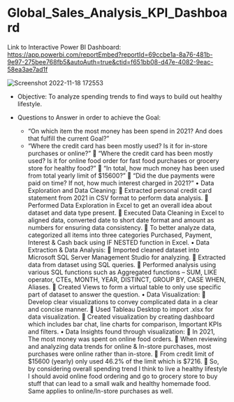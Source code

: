# Global_Sales_Analysis_KPI_Dashboard


Link to Interactive Power BI Dashboard:
https://app.powerbi.com/reportEmbed?reportId=69ccbe1a-8a76-481b-9e97-275bee768fb5&autoAuth=true&ctid=f651bb08-d47e-4082-9eac-58ea3ae7ad1f

![Screenshot 2022-11-18 172553](https://user-images.githubusercontent.com/114427519/202829739-51b363d1-3914-4056-af90-76d5a815b11d.jpg)



- Objective: To analyze spending trends to find ways to build out healthy lifestyle.

- Questions to Answer in order to achieve the Goal: 
  - “On which item the most money has been spend in 2021? And does that fulfill the current Goal?” 
  - “Where the credit card has been mostly used? Is it for in-store purchases or online?”
	“Where the credit card has been mostly used? Is it for online food order for fast food purchases or grocery store for healthy food?”
	“In total, how much money has been used from total yearly limit of $15600?”
	“Did the due payments were paid on time? If not, how much interest charged in 2021?”
•	Data Exploration and Data Cleaning:
	Extracted personal credit card statement from 2021 in CSV format to perform data analysis.
	Performed Data Exploration in Excel to get an overall idea about dataset and data type present.
	Executed Data Cleaning in Excel to aligned data, converted date to short date format and amount as numbers for ensuring data consistency.
	To better analyze data, categorized all items into three categories Purchased, Payment, Interest & Cash back using IF NESTED function in Excel.
•	Data Extraction & Data Analysis:
	Imported cleaned dataset into Microsoft SQL Server Management Studio for analyzing.
	Extracted data from dataset using SQL queries.
	Performed analysis using various SQL functions such as Aggregated functions – SUM, LIKE operator, CTEs, MONTH, YEAR, DISTINCT, GROUP BY, CASE WHEN, Aliases. 
	Created Views to form a virtual table to only use specific part of dataset to answer the question.
•	Data Visualization:
	Develop clear visualizations to convey complicated data in a clear and concise manner.
	Used Tableau Desktop to import .xlsx for data visualization.
	Created visualization by creating dashboard which includes bar chat, line charts for comparison, Important KPIs and filters.
•	Data Insights found through visualization: 
	In 2021, The most money was spent on online food orders.
	When reviewing and analyzing data trends for online & In-store purchases, most purchases were online rather than in-store.
	From credit limit of $15600 (yearly) only used 46.2% of the limit which is $7216. 
	So, by considering overall spending trend I think to live a healthy lifestyle I should avoid online food ordering and go to grocery store to buy stuff that can lead to a small walk and healthy homemade food. Same applies to online/In-store purchases as well.
